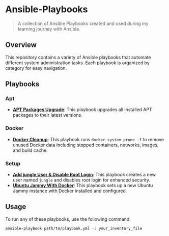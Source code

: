 # Ansible-Playbooks

> A collection of Ansible Playbooks created and used during my learning journey with Ansible.

## Overview

This repository contains a variety of Ansible playbooks that automate different system administration tasks. Each playbook is organized by category for easy navigation.

## Playbooks

### Apt

- **[APT Packages Upgrade](apt/upgrade.yml)**: This playbook upgrades all installed APT packages to their latest versions.

### Docker

- **[Docker Cleanup](docker/docker_cleanup.yml)**: This playbook runs `docker system prune -f` to remove unused Docker data including stopped containers, networks, images, and build cache.

### Setup

- **[Add jungle User & Disable Root Login](setup/jungle.yml)**: This playbook creates a new user named `jungle` and disables root login for enhanced security.
- **[Ubuntu Jammy With Docker](setup/ubuntu_jammy_with_docker.yml)**: This playbook sets up a new Ubuntu Jammy instance with Docker installed and configured.

## Usage

To run any of these playbooks, use the following command:

```bash
ansible-playbook path/to/playbook.yml -i your_inventory_file
```
